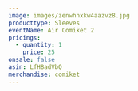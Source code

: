 ```yaml
---
image: images/zenwhnxkw4aazvz8.jpg
producttype: Sleeves
eventName: Air Comiket 2
pricings:
  - quantity: 1
    price: 25
onsale: false
asin: LfH8adVbQ
merchandise: comiket
---
```

